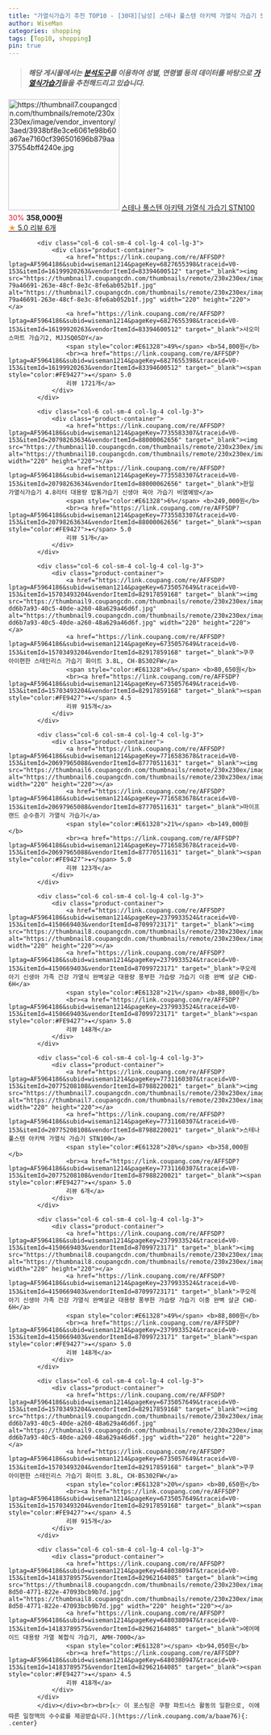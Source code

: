 ```yaml
---
title: "가열식가습기 추천 TOP10 - [30대][남성] 스테나 풀스텐 아키텍 가열식 가습기 STN100"
author: WiseMan
categories: shopping
tags: [Top10, shopping]
pin: true
---
```


> ##### 해당 게시물에서는 [**분석도구**](https://itemscout.io/)를 이용하여 **성별**, **연령별** 등의 데이터를 바탕으로 [**가열식가습기**](https://link.coupang.com/a/baae76)들을 추천해드리고 있습니다.
<div class="container"><div class="row">
            <div class="col-6 col-sm-4 col-lg-4 col-lg-3">
                <div class="product-container">
                    <a href="https://link.coupang.com/re/AFFSDP?lptag=AF5964186&subid=wiseman1214&pageKey=7731160307&traceid=V0-153&itemId=20775208108&vendorItemId=87988220021" target="_blank"><img src="https://thumbnail7.coupangcdn.com/thumbnails/remote/230x230ex/image/vendor_inventory/3aed/3938bf8e3ce6061e98b60a67ae7160cf396501696b879aa37554bff4240e.jpg" alt="https://thumbnail7.coupangcdn.com/thumbnails/remote/230x230ex/image/vendor_inventory/3aed/3938bf8e3ce6061e98b60a67ae7160cf396501696b879aa37554bff4240e.jpg" width="220" height="220"></a>
                    <a href="https://link.coupang.com/re/AFFSDP?lptag=AF5964186&subid=wiseman1214&pageKey=7731160307&traceid=V0-153&itemId=20775208108&vendorItemId=87988220021" target="_blank">스테나 풀스텐 아키텍 가열식 가습기 STN100</a>
                    <span style="color:#E61328">30%</span> <b>358,000원</b>
                    <br><a href="https://link.coupang.com/re/AFFSDP?lptag=AF5964186&subid=wiseman1214&pageKey=7731160307&traceid=V0-153&itemId=20775208108&vendorItemId=87988220021" target="_blank"><span style="color:#FE9427">★</span> 5.0
                    리뷰 6개</a>
                </div>
            </div>
            
            <div class="col-6 col-sm-4 col-lg-4 col-lg-3">
                <div class="product-container">
                    <a href="https://link.coupang.com/re/AFFSDP?lptag=AF5964186&subid=wiseman1214&pageKey=6827655398&traceid=V0-153&itemId=16199920263&vendorItemId=83394600512" target="_blank"><img src="https://thumbnail7.coupangcdn.com/thumbnails/remote/230x230ex/image/retail/images/2869329805561521-79a46691-263e-48cf-8e3c-8fe6ab052b1f.jpg" alt="https://thumbnail7.coupangcdn.com/thumbnails/remote/230x230ex/image/retail/images/2869329805561521-79a46691-263e-48cf-8e3c-8fe6ab052b1f.jpg" width="220" height="220"></a>
                    <a href="https://link.coupang.com/re/AFFSDP?lptag=AF5964186&subid=wiseman1214&pageKey=6827655398&traceid=V0-153&itemId=16199920263&vendorItemId=83394600512" target="_blank">샤오미 스마트 가습기2, MJJSQ05DY</a>
                    <span style="color:#E61328">49%</span> <b>54,800원</b>
                    <br><a href="https://link.coupang.com/re/AFFSDP?lptag=AF5964186&subid=wiseman1214&pageKey=6827655398&traceid=V0-153&itemId=16199920263&vendorItemId=83394600512" target="_blank"><span style="color:#FE9427">★</span> 5.0
                    리뷰 1721개</a>
                </div>
            </div>
            
            <div class="col-6 col-sm-4 col-lg-4 col-lg-3">
                <div class="product-container">
                    <a href="https://link.coupang.com/re/AFFSDP?lptag=AF5964186&subid=wiseman1214&pageKey=7735583307&traceid=V0-153&itemId=20798263634&vendorItemId=88000062656" target="_blank"><img src="https://thumbnail10.coupangcdn.com/thumbnails/remote/230x230ex/image/vendor_inventory/879c/19a5252bf425f5e2fa3a71668ca4ff9b62c8a57f61b4d9cf174f33fbd308.jpg" alt="https://thumbnail10.coupangcdn.com/thumbnails/remote/230x230ex/image/vendor_inventory/879c/19a5252bf425f5e2fa3a71668ca4ff9b62c8a57f61b4d9cf174f33fbd308.jpg" width="220" height="220"></a>
                    <a href="https://link.coupang.com/re/AFFSDP?lptag=AF5964186&subid=wiseman1214&pageKey=7735583307&traceid=V0-153&itemId=20798263634&vendorItemId=88000062656" target="_blank">한일 가열식가습기 4.8리터 대용량 밥통가습기 신생아 육아 가습기 비염예방</a>
                    <span style="color:#E61328">6%</span> <b>249,000원</b>
                    <br><a href="https://link.coupang.com/re/AFFSDP?lptag=AF5964186&subid=wiseman1214&pageKey=7735583307&traceid=V0-153&itemId=20798263634&vendorItemId=88000062656" target="_blank"><span style="color:#FE9427">★</span> 5.0
                    리뷰 51개</a>
                </div>
            </div>
            
            <div class="col-6 col-sm-4 col-lg-4 col-lg-3">
                <div class="product-container">
                    <a href="https://link.coupang.com/re/AFFSDP?lptag=AF5964186&subid=wiseman1214&pageKey=6735057649&traceid=V0-153&itemId=15703493204&vendorItemId=82917859168" target="_blank"><img src="https://thumbnail9.coupangcdn.com/thumbnails/remote/230x230ex/image/retail/images/1671848982329296-dd6b7a93-40c5-40de-a260-48a629a46d6f.jpg" alt="https://thumbnail9.coupangcdn.com/thumbnails/remote/230x230ex/image/retail/images/1671848982329296-dd6b7a93-40c5-40de-a260-48a629a46d6f.jpg" width="220" height="220"></a>
                    <a href="https://link.coupang.com/re/AFFSDP?lptag=AF5964186&subid=wiseman1214&pageKey=6735057649&traceid=V0-153&itemId=15703493204&vendorItemId=82917859168" target="_blank">쿠쿠 아이편한 스테인리스 가습기 화이트 3.8L, CH-BS302FW</a>
                    <span style="color:#E61328">6%</span> <b>80,650원</b>
                    <br><a href="https://link.coupang.com/re/AFFSDP?lptag=AF5964186&subid=wiseman1214&pageKey=6735057649&traceid=V0-153&itemId=15703493204&vendorItemId=82917859168" target="_blank"><span style="color:#FE9427">★</span> 4.5
                    리뷰 915개</a>
                </div>
            </div>
            
            <div class="col-6 col-sm-4 col-lg-4 col-lg-3">
                <div class="product-container">
                    <a href="https://link.coupang.com/re/AFFSDP?lptag=AF5964186&subid=wiseman1214&pageKey=7716583678&traceid=V0-153&itemId=20697965088&vendorItemId=87770511631" target="_blank"><img src="https://thumbnail6.coupangcdn.com/thumbnails/remote/230x230ex/image/vendor_inventory/5cc3/a9e581b554e70c85e27dcaa7cebf5303e2d8917cd72dbf93435bab26e628.png" alt="https://thumbnail6.coupangcdn.com/thumbnails/remote/230x230ex/image/vendor_inventory/5cc3/a9e581b554e70c85e27dcaa7cebf5303e2d8917cd72dbf93435bab26e628.png" width="220" height="220"></a>
                    <a href="https://link.coupang.com/re/AFFSDP?lptag=AF5964186&subid=wiseman1214&pageKey=7716583678&traceid=V0-153&itemId=20697965088&vendorItemId=87770511631" target="_blank">마이프랜드 순수증기 가열식 가습기</a>
                    <span style="color:#E61328">21%</span> <b>149,000원</b>
                    <br><a href="https://link.coupang.com/re/AFFSDP?lptag=AF5964186&subid=wiseman1214&pageKey=7716583678&traceid=V0-153&itemId=20697965088&vendorItemId=87770511631" target="_blank"><span style="color:#FE9427">★</span> 5.0
                    리뷰 123개</a>
                </div>
            </div>
            
            <div class="col-6 col-sm-4 col-lg-4 col-lg-3">
                <div class="product-container">
                    <a href="https://link.coupang.com/re/AFFSDP?lptag=AF5964186&subid=wiseman1214&pageKey=2379933524&traceid=V0-153&itemId=4150669403&vendorItemId=87099723171" target="_blank"><img src="https://thumbnail8.coupangcdn.com/thumbnails/remote/230x230ex/image/vendor_inventory/95b4/8841a4aaf2b4f8ce1d5461e1d50b0bb82e1a1df7bb4412ca9f0b121f6666.jpg" alt="https://thumbnail8.coupangcdn.com/thumbnails/remote/230x230ex/image/vendor_inventory/95b4/8841a4aaf2b4f8ce1d5461e1d50b0bb82e1a1df7bb4412ca9f0b121f6666.jpg" width="220" height="220"></a>
                    <a href="https://link.coupang.com/re/AFFSDP?lptag=AF5964186&subid=wiseman1214&pageKey=2379933524&traceid=V0-153&itemId=4150669403&vendorItemId=87099723171" target="_blank">쿠오레 아기 신생아 가족 건강 가열식 완벽살균 대용량 풍부한 가습량 가습기 이중 완벽 살균 CHD-6H</a>
                    <span style="color:#E61328">21%</span> <b>88,800원</b>
                    <br><a href="https://link.coupang.com/re/AFFSDP?lptag=AF5964186&subid=wiseman1214&pageKey=2379933524&traceid=V0-153&itemId=4150669403&vendorItemId=87099723171" target="_blank"><span style="color:#FE9427">★</span> 5.0
                    리뷰 148개</a>
                </div>
            </div>
            
            <div class="col-6 col-sm-4 col-lg-4 col-lg-3">
                <div class="product-container">
                    <a href="https://link.coupang.com/re/AFFSDP?lptag=AF5964186&subid=wiseman1214&pageKey=7731160307&traceid=V0-153&itemId=20775208108&vendorItemId=87988220021" target="_blank"><img src="https://thumbnail7.coupangcdn.com/thumbnails/remote/230x230ex/image/vendor_inventory/3aed/3938bf8e3ce6061e98b60a67ae7160cf396501696b879aa37554bff4240e.jpg" alt="https://thumbnail7.coupangcdn.com/thumbnails/remote/230x230ex/image/vendor_inventory/3aed/3938bf8e3ce6061e98b60a67ae7160cf396501696b879aa37554bff4240e.jpg" width="220" height="220"></a>
                    <a href="https://link.coupang.com/re/AFFSDP?lptag=AF5964186&subid=wiseman1214&pageKey=7731160307&traceid=V0-153&itemId=20775208108&vendorItemId=87988220021" target="_blank">스테나 풀스텐 아키텍 가열식 가습기 STN100</a>
                    <span style="color:#E61328">28%</span> <b>358,000원</b>
                    <br><a href="https://link.coupang.com/re/AFFSDP?lptag=AF5964186&subid=wiseman1214&pageKey=7731160307&traceid=V0-153&itemId=20775208108&vendorItemId=87988220021" target="_blank"><span style="color:#FE9427">★</span> 5.0
                    리뷰 6개</a>
                </div>
            </div>
            
            <div class="col-6 col-sm-4 col-lg-4 col-lg-3">
                <div class="product-container">
                    <a href="https://link.coupang.com/re/AFFSDP?lptag=AF5964186&subid=wiseman1214&pageKey=2379933524&traceid=V0-153&itemId=4150669403&vendorItemId=87099723171" target="_blank"><img src="https://thumbnail8.coupangcdn.com/thumbnails/remote/230x230ex/image/vendor_inventory/95b4/8841a4aaf2b4f8ce1d5461e1d50b0bb82e1a1df7bb4412ca9f0b121f6666.jpg" alt="https://thumbnail8.coupangcdn.com/thumbnails/remote/230x230ex/image/vendor_inventory/95b4/8841a4aaf2b4f8ce1d5461e1d50b0bb82e1a1df7bb4412ca9f0b121f6666.jpg" width="220" height="220"></a>
                    <a href="https://link.coupang.com/re/AFFSDP?lptag=AF5964186&subid=wiseman1214&pageKey=2379933524&traceid=V0-153&itemId=4150669403&vendorItemId=87099723171" target="_blank">쿠오레 아기 신생아 가족 건강 가열식 완벽살균 대용량 풍부한 가습량 가습기 이중 완벽 살균 CHD-6H</a>
                    <span style="color:#E61328">49%</span> <b>88,800원</b>
                    <br><a href="https://link.coupang.com/re/AFFSDP?lptag=AF5964186&subid=wiseman1214&pageKey=2379933524&traceid=V0-153&itemId=4150669403&vendorItemId=87099723171" target="_blank"><span style="color:#FE9427">★</span> 5.0
                    리뷰 148개</a>
                </div>
            </div>
            
            <div class="col-6 col-sm-4 col-lg-4 col-lg-3">
                <div class="product-container">
                    <a href="https://link.coupang.com/re/AFFSDP?lptag=AF5964186&subid=wiseman1214&pageKey=6735057649&traceid=V0-153&itemId=15703493204&vendorItemId=82917859168" target="_blank"><img src="https://thumbnail9.coupangcdn.com/thumbnails/remote/230x230ex/image/retail/images/1671848982329296-dd6b7a93-40c5-40de-a260-48a629a46d6f.jpg" alt="https://thumbnail9.coupangcdn.com/thumbnails/remote/230x230ex/image/retail/images/1671848982329296-dd6b7a93-40c5-40de-a260-48a629a46d6f.jpg" width="220" height="220"></a>
                    <a href="https://link.coupang.com/re/AFFSDP?lptag=AF5964186&subid=wiseman1214&pageKey=6735057649&traceid=V0-153&itemId=15703493204&vendorItemId=82917859168" target="_blank">쿠쿠 아이편한 스테인리스 가습기 화이트 3.8L, CH-BS302FW</a>
                    <span style="color:#E61328">20%</span> <b>80,650원</b>
                    <br><a href="https://link.coupang.com/re/AFFSDP?lptag=AF5964186&subid=wiseman1214&pageKey=6735057649&traceid=V0-153&itemId=15703493204&vendorItemId=82917859168" target="_blank"><span style="color:#FE9427">★</span> 4.5
                    리뷰 915개</a>
                </div>
            </div>
            
            <div class="col-6 col-sm-4 col-lg-4 col-lg-3">
                <div class="product-container">
                    <a href="https://link.coupang.com/re/AFFSDP?lptag=AF5964186&subid=wiseman1214&pageKey=6480380947&traceid=V0-153&itemId=14183789575&vendorItemId=82962164085" target="_blank"><img src="https://thumbnail8.coupangcdn.com/thumbnails/remote/230x230ex/image/retail/images/2022/08/30/11/9/8bf8b0bb-8d50-4771-822e-47093bcb9b7d.jpg" alt="https://thumbnail8.coupangcdn.com/thumbnails/remote/230x230ex/image/retail/images/2022/08/30/11/9/8bf8b0bb-8d50-4771-822e-47093bcb9b7d.jpg" width="220" height="220"></a>
                    <a href="https://link.coupang.com/re/AFFSDP?lptag=AF5964186&subid=wiseman1214&pageKey=6480380947&traceid=V0-153&itemId=14183789575&vendorItemId=82962164085" target="_blank">에어메이드 대용량 가열 복합식 가습기, AMH-7000</a>
                    <span style="color:#E61328"></span> <b>94,050원</b>
                    <br><a href="https://link.coupang.com/re/AFFSDP?lptag=AF5964186&subid=wiseman1214&pageKey=6480380947&traceid=V0-153&itemId=14183789575&vendorItemId=82962164085" target="_blank"><span style="color:#FE9427">★</span> 4.5
                    리뷰 418개</a>
                </div>
            </div>
            </div></div><br><br>[👉 이 포스팅은 쿠팡 파트너스 활동의 일환으로, 이에 따른 일정액의 수수료를 제공받습니다.](https://link.coupang.com/a/baae76){: .center}